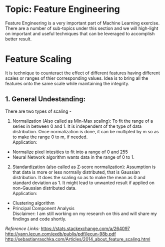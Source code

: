# Topic: Feature Engineering #

Feature Engineering is a very important part of Machine Learning exercise. There are a number of sub-topics under this section
and we will high-light on important and useful techniques that can be leveraged to accomplish better result.


# Feature Scaling #
It is technique to counteract the effect of different features having different scales or ranges of thier corresponding values. Idea is to bring all the features onto the same scale while maintaining the integrity.

## 1. General Undestanding: ##
There are two types of scaling -
1. Normalization (Also called as Min-Max scaling): To fit the range of a series in between 0 and 1. It is independent of the type of data distribution. Once normalization is done, it can be multipled by m so as to make the range 0 to m, if needed.  
Application:  
- Normalize pixel intesities to fit into a range of 0 and 255  
- Neural Network algorithm wants data in the range of 0 to 1.  
2. Standardization (also called as Z-score normalization): Assumption is that data is more or less normally distributed, that is Gaussian distribution. It does the scaling so as to make the mean as 0 and standard deviation as 1. It might lead to unwanted result if applied on non-Gaussian distributed data.  
Application:  
- Clustering algorithm  
- Principal Component Analysis  
 Disclaimer: I am still working on my research on this and will share my findings and code shortly.


*Reference Links:*
https://stats.stackexchange.com/a/264097  
http://yann.lecun.com/exdb/publis/pdf/lecun-98b.pdf
http://sebastianraschka.com/Articles/2014_about_feature_scaling.html


